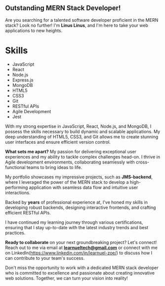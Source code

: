 ## Outstanding MERN Stack Developer!

Are you searching for a talented software developer proficient in the MERN stack? Look no further! I'm **Linus Linus**, and I'm here to take your web applications to new heights.

# Skills

- JavaScript
- React
- Node.js
- Express.js
- MongoDB
- HTML5
- CSS3
- Git
- RESTful APIs
- Agile Development
- Jest

With my strong expertise in JavaScript, React, Node.js, and MongoDB, I possess the skills necessary to build dynamic and scalable applications. My deep understanding of HTML5, CSS3, and Git allows me to create stunning user interfaces and ensure efficient version control.

**What sets me apart?** My passion for delivering exceptional user experiences and my ability to tackle complex challenges head-on. I thrive in Agile development environments, collaborating seamlessly with cross-functional teams to bring ideas to life.

My portfolio showcases my impressive projects, such as **JMS-backend**, where I leveraged the power of the MERN stack to develop a high-performing application with seamless data flow and intuitive user interactions.

Backed by **years** of professional experience at, I've honed my skills in developing robust backends, designing interactive frontends, and crafting efficient RESTful APIs.

I  have continued my learning journey through various certifications, ensuring that I stay up-to-date with the latest industry trends and best practices.

**Ready to collaborate** on your next groundbreaking project? Let's connect! Reach out to me via email at **learnueltech@gmail.com** or connect with me on LinkedIn(https://www.linkedin.com/in/learnuel-zoe/) to discuss how I can contribute to your team's success.

Don't miss the opportunity to work with a dedicated MERN stack developer who is committed to excellence and passionate about creating innovative web solutions. Together, we can turn your vision into reality!
